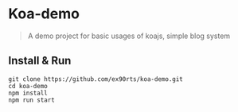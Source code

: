 # Koa-demo

> A demo project for basic usages of koajs, simple blog system

## Install & Run

```
git clone https://github.com/ex90rts/koa-demo.git
cd koa-demo
npm install
npm run start
```